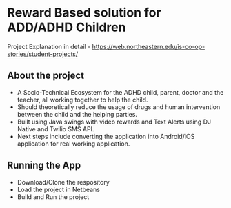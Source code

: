 # Reward Based solution for ADD/ADHD Children

Project Explanation in detail - https://web.northeastern.edu/is-co-op-stories/student-projects/

## About the project
* A Socio-Technical Ecosystem for the ADHD child, parent, doctor and the teacher, all working together to help the child.
* Should theoretically reduce the usage of drugs and human intervention between the child and the helping parties.
* Built using Java swings with video rewards and Text Alerts using DJ Native and Twilio SMS API.
* Next steps include converting the application into Android/iOS application for real working application.

## Running the App

* Download/Clone the respository
* Load the project in Netbeans
* Build and Run the project
